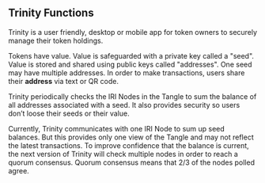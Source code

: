 ## Trinity Functions

Trinity is a user friendly, desktop or mobile app for token owners to securely manage their token holdings.

Tokens have value.  Value is safeguarded with a private key called a "seed".  Value is stored and shared using public keys called "addresses".  One seed may have multiple addresses.  In order to make transactions, users share their **address** via text or QR code.  

Trinity periodically checks the IRI Nodes in the Tangle to sum the balance of all addresses associated with a seed.  It also provides security so users don’t loose their seeds or their value.
 
Currently, Trinity communicates with one IRI Node to sum up seed balances.  But this provides only one view of the Tangle and may not reflect the latest transactions.  To improve confidence that the balance is current, the next version of Trinity will check multiple nodes in order to reach a quorum consensus.  Quorum consensus means that 2/3 of the nodes polled agree.

